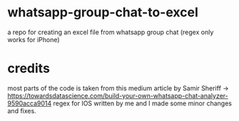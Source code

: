 # whatsapp-group-chat-to-excel
a repo for creating an excel file from whatsapp group chat (regex only works for iPhone)

# credits
most parts of the code is taken from this medium article by Samir Sheriff -> https://towardsdatascience.com/build-your-own-whatsapp-chat-analyzer-9590acca9014
regex for IOS written by me and I made some minor changes and fixes.
